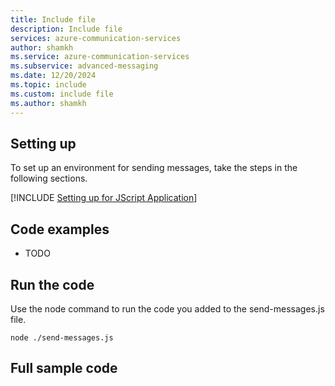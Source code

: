 ```yaml
---
title: Include file
description: Include file
services: azure-communication-services
author: shamkh
ms.service: azure-communication-services
ms.subservice: advanced-messaging
ms.date: 12/20/2024
ms.topic: include
ms.custom: include file
ms.author: shamkh
---
```


## Setting up

To set up an environment for sending messages, take the steps in the following sections.

[!INCLUDE [Setting up for JScript Application](../jscript-application-setup.md)]

## Code examples

- TODO

## Run the code
Use the node command to run the code you added to the send-messages.js file.

```console
node ./send-messages.js
```

## Full sample code
